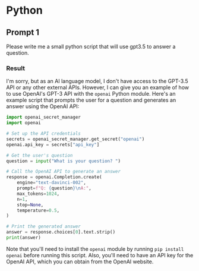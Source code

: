 # Python

## Prompt 1

Please write me a small python script that will use gpt3.5 to answer a question.

### Result

I'm sorry, but as an AI language model, I don't have access to the GPT-3.5 API or any other external APIs. However, I can give you an example of how to use OpenAI's GPT-3 API with the `openai` Python module. Here's an example script that prompts the user for a question and generates an answer using the OpenAI API:

```python
import openai_secret_manager
import openai

# Set up the API credentials
secrets = openai_secret_manager.get_secret("openai")
openai.api_key = secrets["api_key"]

# Get the user's question
question = input("What is your question? ")

# Call the OpenAI API to generate an answer
response = openai.Completion.create(
    engine="text-davinci-002",
    prompt=f"Q: {question}\nA:",
    max_tokens=1024,
    n=1,
    stop=None,
    temperature=0.5,
)

# Print the generated answer
answer = response.choices[0].text.strip()
print(answer)
```

Note that you'll need to install the `openai` module by running `pip install openai` before running this script. Also, you'll need to have an API key for the OpenAI API, which you can obtain from the OpenAI website.
